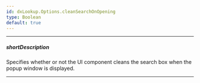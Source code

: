 ```yaml
---
id: dxLookup.Options.cleanSearchOnOpening
type: Boolean
default: true
---
```

---
##### shortDescription
Specifies whether or not the UI component cleans the search box when the popup window is displayed.

---
